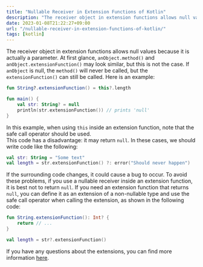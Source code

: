 ```yaml
---
title: "Nullable Receiver in Extension Functions of Kotlin"
description: "The receiver object in extension functions allows null value."
date: 2023-01-08T21:22:27+09:00
url: "/nullable-receiver-in-extension-functions-of-kotlin/"
tags: [kotlin]
---
```


The receiver object in extension functions allows null values because it is actually a parameter. At first glance, `anObject.method()` and `anObject.extensionFunction()` may look similar, but this is not the case. If `anObject` is null, the `method()` will never be called, but the `extensionFunction()` can still be called. Here is an example:

```kotlin
fun String?.extensionFunction() = this?.length

fun main() {
    val str: String? = null
    println(str.extensionFunction()) // prints 'null'
}
```

In this example, when using `this` inside an extension function, note that the safe call operator should be used.   
This code has a disadvantage: it may return `null`. In these cases, we should write code like the following:

```kotlin
val str: String = "Some text"
val length = str.extensionFunction() ?: error("Should never happen")
```

If the surrounding code changes, it could cause a bug to occur.
To avoid these problems, if you use a nullable receiver inside an extension function, it is best not to return `null`.
If you need an extension function that returns `null`, you can define it as an extension of a non-nullable type and use the safe call operator when calling the extension, as shown in the following code:

```kotlin
fun String.extensionFunction(): Int? {
    return // ...
}

val length = str?.extensionFunction()
```

If you have any questions about the extensions, you can find more information [here](https://kotlinlang.org/docs/extensions.html).
